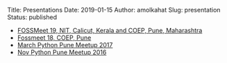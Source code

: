 Title: Presentations
Date: 2019-01-15
Author: amolkahat
Slug: presentation
Status: published


- [FOSSMeet 19, NIT, Calicut, Kerala and COEP, Pune, Maharashtra]({static}/contents/Presentation/FOSSMeet/FOSSMeet_19_calicut_presentation.html)
- [Fossmeet 18, COEP, Pune]({static}/contents/Presentation/FOSSMeet/FOSSMeet_presentation.html)
- [March Python Pune Meetup 2017]({static}/contents/Presentation/MarchPythonPune/Presentation.html)
- [Nov Python Pune Meetup 2016]({static}/contents/Presentation/NovPythonPune/Cython.pptx)
